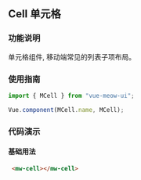 ## Cell 单元格
### 功能说明
单元格组件, 移动端常见的列表子项布局。
### 使用指南
``` javascript
import { MCell } from "vue-meow-ui";

Vue.component(MCell.name, MCell);
```
### 代码演示
#### 基础用法
```html
 <mw-cell></mw-cell>
```